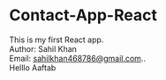 # Contact-App-React

This is my first React app. </br> Author: Sahil Khan </br>Email: sahilkhan468786@gmail.com..
</br>Helllo Aaftab
